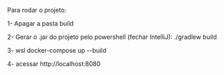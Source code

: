 Para rodar o projeto:

1- Apagar a pasta build

2- Gerar o .jar do projeto pelo powershell (fechar IntelliJ):
    ./gradlew build

3- 
    wsl 
    docker-compose up --build

4- acessar http://localhost:8080